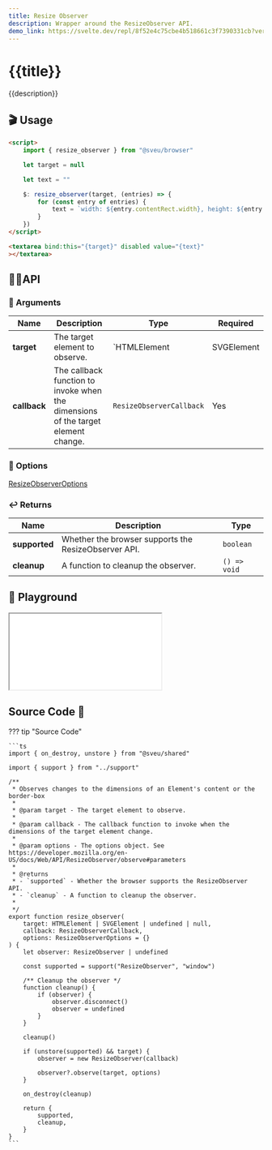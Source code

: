 ```yaml
---
title: Resize Observer
description: Wrapper around the ResizeObserver API.
demo_link: https://svelte.dev/repl/8f52e4c75cbe4b518661c3f7390331cb?version=3.55.1
---
```


# {{title}}

{{description}}

## 🎬 Usage

```html hl_lines="2 8-11"
<script>
    import { resize_observer } from "@sveu/browser"

    let target = null

    let text = ""

    $: resize_observer(target, (entries) => {
        for (const entry of entries) {
            text = `width: ${entry.contentRect.width}, height: ${entry.contentRect.height}`
        }
    })
</script>

<textarea bind:this="{target}" disabled value="{text}"
></textarea>
```

## 👩‍💻API

### 👻 Arguments

| Name            | Description              | Type                              | Required |
| --------------- | -----------------------  | --------------------------------- | -------- |
| **target**      | The target element to observe. | `HTMLElement | SVGElement | undefined | null` | Yes |
| **callback**    | The callback function to invoke when the dimensions of the target element change. | `ResizeObserverCallback` | Yes |

### 🙈 Options

[ResizeObserverOptions](https://developer.mozilla.org/en-US/docs/Web/API/ResizeObserver/observe#parameters)

### ↩️ Returns

| Name            | Description              | Type                              |
| --------------- | -----------------------  | --------------------------------- |
| **supported**   | Whether the browser supports the ResizeObserver API. | `boolean` |
| **cleanup**     | A function to cleanup the observer. | `() => void` |

## 🧪 Playground

<iframe class="h-120 w-full" src="{{demo_link}}"></iframe>

## Source Code 👀

??? tip "Source Code"

    ```ts
    import { on_destroy, unstore } from "@sveu/shared"

    import { support } from "../support"

    /**
     * Observes changes to the dimensions of an Element's content or the border-box
     *
     * @param target - The target element to observe.
     *
     * @param callback - The callback function to invoke when the dimensions of the target element change.
     *
     * @param options - The options object. See https://developer.mozilla.org/en-US/docs/Web/API/ResizeObserver/observe#parameters
     *
     * @returns
     * - `supported` - Whether the browser supports the ResizeObserver API.
     * - `cleanup` - A function to cleanup the observer.
     *
     */
    export function resize_observer(
        target: HTMLElement | SVGElement | undefined | null,
        callback: ResizeObserverCallback,
        options: ResizeObserverOptions = {}
    ) {
        let observer: ResizeObserver | undefined

        const supported = support("ResizeObserver", "window")

        /** Cleanup the observer */
        function cleanup() {
            if (observer) {
                observer.disconnect()
                observer = undefined
            }
        }

        cleanup()

        if (unstore(supported) && target) {
            observer = new ResizeObserver(callback)

            observer?.observe(target, options)
        }

        on_destroy(cleanup)

        return {
            supported,
            cleanup,
        }
    }
    ```
